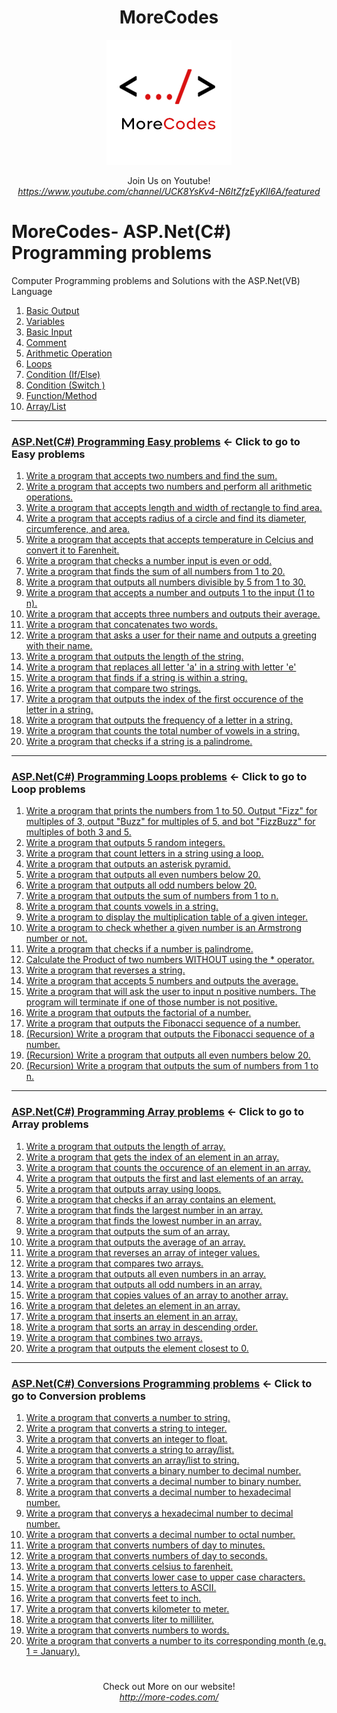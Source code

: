 <h1 align="center">MoreCodes</h1>
<p align="center"> 
  <img src="/morecodescir.png"/>
</p>

<p align="center">
Join Us on Youtube! <br/>
<i><u>https://www.youtube.com/channel/UCK8YsKv4-N6ItZfzEyKlI6A/featured</u></i>
</p>

#

# MoreCodes- ASP.Net(C#) Programming problems
Computer Programming problems and Solutions with the ASP.Net(VB) Language

1. <a href="https://github.com/ArjunAranetaCodes/MoreCodes-ASPCSharp/blob/master/Basics1.cs" target="_blank">Basic Output</a>
2. <a href="https://github.com/ArjunAranetaCodes/MoreCodes-ASPCSharp/blob/master/Basics2.cs" target="_blank">Variables</a>
3. <a href="https://github.com/ArjunAranetaCodes/MoreCodes-ASPCSharp/blob/master/Basics3.cs" target="_blank">Basic Input</a>
4. <a href="https://github.com/ArjunAranetaCodes/MoreCodes-ASPCSharp/blob/master/Basics4.cs" target="_blank">Comment</a>
5. <a href="https://github.com/ArjunAranetaCodes/MoreCodes-ASPCSharp/blob/master/Basics5.cs" target="_blank">Arithmetic Operation</a>
6. <a href="https://github.com/ArjunAranetaCodes/MoreCodes-ASPCSharp/blob/master/Basics6.cs" target="_blank">Loops</a>
7. <a href="https://github.com/ArjunAranetaCodes/MoreCodes-ASPCSharp/blob/master/Basics7.cs" target="_blank">Condition (If/Else)</a>
8. <a href="https://github.com/ArjunAranetaCodes/MoreCodes-ASPCSharp/blob/master/Basics8.cs" target="_blank">Condition (Switch )</a>
9. <a href="https://github.com/ArjunAranetaCodes/MoreCodes-ASPCSharp/blob/master/Basics9.cs" target="_blank">Function/Method</a>
10. <a href="https://github.com/ArjunAranetaCodes/MoreCodes-ASPCSharp/blob/master/Basics10.cs" target="_blank">Array/List</a>

- - - -
### [ASP.Net(C#) Programming Easy problems](Easy%20Problems/) <- Click to go to Easy problems

1. <a href="https://github.com/ArjunAranetaCodes/MoreCodes-ASPCSharp/blob/master/Easy%20Problems/problem1.cs" target="_blank">Write a program that accepts two numbers and find the sum.</a>
2. <a href="https://github.com/ArjunAranetaCodes/MoreCodes-ASPCSharp/blob/master/Easy%20Problems/problem2.cs" target="_blank">Write a program that accepts two numbers and perform all arithmetic operations.</a>
3. <a href="https://github.com/ArjunAranetaCodes/MoreCodes-ASPCSharp/blob/master/Easy%20Problems/problem3.cs" target="_blank">Write a program that accepts length and width of rectangle to find area.</a>
4. <a href="https://github.com/ArjunAranetaCodes/MoreCodes-ASPCSharp/blob/master/Easy%20Problems/problem4.cs" target="_blank">Write a program that accepts radius of a circle and find its diameter, circumference, and area.</a>
5. <a href="https://github.com/ArjunAranetaCodes/MoreCodes-ASPCSharp/blob/master/Easy%20Problems/problem5.cs" target="_blank">Write a program that accepts that accepts temperature in Celcius and convert it to Farenheit.</a>
6. <a href="https://github.com/ArjunAranetaCodes/MoreCodes-ASPCSharp/blob/master/Easy%20Problems/problem6.cs" target="_blank">Write a program that checks a number input is even or odd.</a>
7. <a href="https://github.com/ArjunAranetaCodes/MoreCodes-ASPCSharp/blob/master/Easy%20Problems/problem7.cs" target="_blank">Write a program that finds the sum of all numbers from 1 to 20.</a>
8. <a href="https://github.com/ArjunAranetaCodes/MoreCodes-ASPCSharp/blob/master/Easy%20Problems/problem8.cs" target="_blank">Write a program that outputs all numbers divisible by 5 from 1 to 30.</a>
9. <a href="https://github.com/ArjunAranetaCodes/MoreCodes-ASPCSharp/blob/master/Easy%20Problems/problem9.cs" target="_blank">Write a program that accepts a number and outputs 1 to the input (1 to n).</a>
10. <a href="https://github.com/ArjunAranetaCodes/MoreCodes-ASPCSharp/blob/master/Easy%20Problems/problem10.cs" target="_blank">Write a program that accepts three numbers and outputs their average.</a>
11. <a href="https://github.com/ArjunAranetaCodes/MoreCodes-ASPCSharp/blob/master/Easy%20Problems/problem11.cs" target="_blank">Write a program that concatenates two words.</a>
12. <a href="https://github.com/ArjunAranetaCodes/MoreCodes-ASPCSharp/blob/master/Easy%20Problems/problem12.cs" target="_blank">Write a program that asks a user for their name and outputs a greeting with their name.</a>
13. <a href="https://github.com/ArjunAranetaCodes/MoreCodes-ASPCSharp/blob/master/Easy%20Problems/problem13.cs" target="_blank">Write a program that outputs the length of the string.</a>
14. <a href="https://github.com/ArjunAranetaCodes/MoreCodes-ASPCSharp/blob/master/Easy%20Problems/problem14.cs" target="_blank">Write a program that replaces all letter 'a' in a string with letter 'e'</a>
15. <a href="https://github.com/ArjunAranetaCodes/MoreCodes-ASPCSharp/blob/master/Easy%20Problems/problem15.cs" target="_blank">Write a program that finds if a string is within a string.</a>
16. <a href="https://github.com/ArjunAranetaCodes/MoreCodes-ASPCSharp/blob/master/Easy%20Problems/problem16.cs" target="_blank">Write a program that compare two strings.</a>
17. <a href="https://github.com/ArjunAranetaCodes/MoreCodes-ASPCSharp/blob/master/Easy%20Problems/problem17.cs" target="_blank">Write a program that outputs the index of the first occurence of the letter in a string.</a>
18. <a href="https://github.com/ArjunAranetaCodes/MoreCodes-ASPCSharp/blob/master/Easy%20Problems/problem18.cs" target="_blank">Write a program that outputs the frequency of a letter in a string.</a>
19. <a href="https://github.com/ArjunAranetaCodes/MoreCodes-ASPCSharp/blob/master/Easy%20Problems/problem19.cs" target="_blank">Write a program that counts the total number of vowels in a string.</a>
20. <a href="https://github.com/ArjunAranetaCodes/MoreCodes-ASPCSharp/blob/master/Easy%20Problems/problem20.cs" target="_blank">Write a program that checks if a string is a palindrome.</a>

- - - -
### [ASP.Net(C#) Programming Loops problems](Loops/) <- Click to go to Loop problems

1. <a href="https://github.com/ArjunAranetaCodes/MoreCodes-ASPCSharp/blob/master/Loops/problem1.cs" target="_blank">Write a program that prints the numbers from 1 to 50. Output "Fizz" for multiples of 3, output "Buzz" for multiples of 5, and bot "FizzBuzz" for multiples of both 3 and 5.</a>
2. <a href="https://github.com/ArjunAranetaCodes/MoreCodes-ASPCSharp/blob/master/Loops/problem2.cs" target="_blank">Write a program that outputs 5 random integers.</a>
3. <a href="https://github.com/ArjunAranetaCodes/MoreCodes-ASPCSharp/blob/master/Loops/problem3.cs" target="_blank">Write a program that count letters in a string using a loop.</a>
4. <a href="https://github.com/ArjunAranetaCodes/MoreCodes-ASPCSharp/blob/master/Loops/problem4.cs" target="_blank">Write a program that outputs an asterisk pyramid.</a>
5. <a href="https://github.com/ArjunAranetaCodes/MoreCodes-ASPCSharp/blob/master/Loops/problem5.cs" target="_blank">Write a program that outputs all even numbers below 20.</a>
6. <a href="https://github.com/ArjunAranetaCodes/MoreCodes-ASPCSharp/blob/master/Loops/problem6.cs" target="_blank">Write a program that outputs all odd numbers below 20.</a>
7. <a href="https://github.com/ArjunAranetaCodes/MoreCodes-ASPCSharp/blob/master/Loops/problem7.cs" target="_blank">Write a program that outputs the sum of numbers from 1 to n.</a>
8. <a href="https://github.com/ArjunAranetaCodes/MoreCodes-ASPCSharp/blob/master/Loops/problem8.cs" target="_blank">Write a program that counts vowels in a string.</a>
9. <a href="https://github.com/ArjunAranetaCodes/MoreCodes-ASPCSharp/blob/master/Loops/problem9.cs" target="_blank">Write a program to display the multiplication table of a given integer.</a>
10. <a href="https://github.com/ArjunAranetaCodes/MoreCodes-ASPCSharp/blob/master/Loops/problem10.cs" target="_blank">Write a program to check whether a given number is an Armstrong number or not.</a>
11. <a href="https://github.com/ArjunAranetaCodes/MoreCodes-ASPCSharp/blob/master/Loops/problem11.cs" target="_blank">Write a program that checks if a number is palindrome.</a>
12. <a href="https://github.com/ArjunAranetaCodes/MoreCodes-ASPCSharp/blob/master/Loops/problem12.cs" target="_blank">Calculate the Product of two numbers WITHOUT using the * operator.</a>
13. <a href="https://github.com/ArjunAranetaCodes/MoreCodes-ASPCSharp/blob/master/Loops/problem13.cs" target="_blank">Write a program that reverses a string.</a>
14. <a href="https://github.com/ArjunAranetaCodes/MoreCodes-ASPCSharp/blob/master/Loops/problem14.cs" target="_blank">Write a program that accepts 5 numbers and outputs the average.</a>
15. <a href="https://github.com/ArjunAranetaCodes/MoreCodes-ASPCSharp/blob/master/Loops/problem15.cs" target="_blank">Write a program that will ask the user to input n positive numbers. The program will terminate if one of those number is not positive.</a>
16. <a href="https://github.com/ArjunAranetaCodes/MoreCodes-ASPCSharp/blob/master/Loops/problem16.cs" target="_blank">Write a program that outputs the factorial of a number.</a>
17. <a href="https://github.com/ArjunAranetaCodes/MoreCodes-ASPCSharp/blob/master/Loops/problem17.cs" target="_blank">Write a program that outputs the Fibonacci sequence of a number.</a>
18. <a href="https://github.com/ArjunAranetaCodes/MoreCodes-ASPCSharp/blob/master/Loops/problem18.cs" target="_blank">(Recursion) Write a program that outputs the Fibonacci sequence of a number.</a>
19. <a href="https://github.com/ArjunAranetaCodes/MoreCodes-ASPCSharp/blob/master/Loops/problem19.cs" target="_blank">(Recursion) Write a program that outputs all even numbers below 20.</a>
20. <a href="https://github.com/ArjunAranetaCodes/MoreCodes-ASPCSharp/blob/master/Loops/problem20.cs" target="_blank">(Recursion) Write a program that outputs the sum of numbers from 1 to n.</a>

- - - -
### [ASP.Net(C#) Programming Array problems](Arrays/) <- Click to go to Array problems

1. <a href="https://github.com/ArjunAranetaCodes/MoreCodes-ASPCSharp/blob/master/Arrays/problem1.cs" target="_blank">Write a program that outputs the length of array.</a>
2. <a href="https://github.com/ArjunAranetaCodes/MoreCodes-ASPCSharp/blob/master/Arrays/problem2.cs" target="_blank">Write a program that gets the index of an element in an array.</a>
3. <a href="https://github.com/ArjunAranetaCodes/MoreCodes-ASPCSharp/blob/master/Arrays/problem3.cs" target="_blank">Write a program that counts the occurence of an element in an array.</a>
4. <a href="https://github.com/ArjunAranetaCodes/MoreCodes-ASPCSharp/blob/master/Arrays/problem4.cs" target="_blank">Write a program that outputs the first and last elements of an array.</a>
5. <a href="https://github.com/ArjunAranetaCodes/MoreCodes-ASPCSharp/blob/master/Arrays/problem5.cs" target="_blank">Write a program that outputs array using loops.</a>
6. <a href="https://github.com/ArjunAranetaCodes/MoreCodes-ASPCSharp/blob/master/Arrays/problem6.cs" target="_blank">Write a program that checks if an array contains an element.</a>
7. <a href="https://github.com/ArjunAranetaCodes/MoreCodes-ASPCSharp/blob/master/Arrays/problem7.cs" target="_blank">Write a program that finds the largest number in an array.</a>
8. <a href="https://github.com/ArjunAranetaCodes/MoreCodes-ASPCSharp/blob/master/Arrays/problem8.cs" target="_blank">Write a program that finds the lowest number in an array.</a>
9. <a href="https://github.com/ArjunAranetaCodes/MoreCodes-ASPCSharp/blob/master/Arrays/problem9.cs" target="_blank">Write a program that outputs the sum of an array.</a>
10. <a href="https://github.com/ArjunAranetaCodes/MoreCodes-ASPCSharp/blob/master/Arrays/problem10.cs" target="_blank">Write a program that outputs the average of an array.</a>
11. <a href="https://github.com/ArjunAranetaCodes/MoreCodes-ASPCSharp/blob/master/Arrays/problem11.cs" target="_blank">Write a program that reverses an array of integer values.</a>
12. <a href="https://github.com/ArjunAranetaCodes/MoreCodes-ASPCSharp/blob/master/Arrays/problem12.cs" target="_blank">Write a program that compares two arrays.</a>
13. <a href="https://github.com/ArjunAranetaCodes/MoreCodes-ASPCSharp/blob/master/Arrays/problem13.cs" target="_blank">Write a program that outputs all even numbers in an array.</a>
14. <a href="https://github.com/ArjunAranetaCodes/MoreCodes-ASPCSharp/blob/master/Arrays/problem14.cs" target="_blank">Write a program that outputs all odd numbers in an array.</a>
15. <a href="https://github.com/ArjunAranetaCodes/MoreCodes-ASPCSharp/blob/master/Arrays/problem15.cs" target="_blank">Write a program that copies values of an array to another array.</a>
16. <a href="https://github.com/ArjunAranetaCodes/MoreCodes-ASPCSharp/blob/master/Arrays/problem16.cs" target="_blank">Write a program that deletes an element in an array.</a>
17. <a href="https://github.com/ArjunAranetaCodes/MoreCodes-ASPCSharp/blob/master/Arrays/problem17.cs" target="_blank">Write a program that inserts an element in an array.</a>
18. <a href="https://github.com/ArjunAranetaCodes/MoreCodes-ASPCSharp/blob/master/Arrays/problem18.cs" target="_blank">Write a program that sorts an array in descending order.</a>
19. <a href="https://github.com/ArjunAranetaCodes/MoreCodes-ASPCSharp/blob/master/Arrays/problem19.cs" target="_blank">Write a program that combines two arrays.</a>
20. <a href="https://github.com/ArjunAranetaCodes/MoreCodes-ASPCSharp/blob/master/Arrays/problem20.cs" target="_blank">Write a program that outputs the element closest to 0.</a>

- - - -
### [ASP.Net(C#) Conversions Programming problems](Conversions/) <- Click to go to Conversion problems

1. <a href="https://github.com/ArjunAranetaCodes/MoreCodes-ASPCSharp/blob/master/Conversions/problem1.cs" target="_blank">Write a program that converts a number to string.</a>
2. <a href="https://github.com/ArjunAranetaCodes/MoreCodes-ASPCSharp/blob/master/Conversions/problem2.cs" target="_blank">Write a program that converts a string to integer.</a>
3. <a href="https://github.com/ArjunAranetaCodes/MoreCodes-ASPCSharp/blob/master/Conversions/problem3.cs" target="_blank">Write a program that converts an integer to float.</a>
4. <a href="https://github.com/ArjunAranetaCodes/MoreCodes-ASPCSharp/blob/master/Conversions/problem4.cs" target="_blank">Write a program that converts a string to array/list.</a>
5. <a href="https://github.com/ArjunAranetaCodes/MoreCodes-ASPCSharp/blob/master/Conversions/problem5.cs" target="_blank">Write a program that converts an array/list to string.</a>
6. <a href="https://github.com/ArjunAranetaCodes/MoreCodes-ASPCSharp/blob/master/Conversions/problem6.cs" target="_blank">Write a program that converts a binary number to decimal number.</a>
7. <a href="https://github.com/ArjunAranetaCodes/MoreCodes-ASPCSharp/blob/master/Conversions/problem7.cs" target="_blank">Write a program that converts a decimal number to binary number.</a>
8. <a href="https://github.com/ArjunAranetaCodes/MoreCodes-ASPCSharp/blob/master/Conversions/problem8.cs" target="_blank">Write a program that converts a decimal number to hexadecimal number.</a>
9. <a href="https://github.com/ArjunAranetaCodes/MoreCodes-ASPCSharp/blob/master/Conversions/problem9.cs" target="_blank">Write a program that converys a hexadecimal number to decimal number.</a>
10. <a href="https://github.com/ArjunAranetaCodes/MoreCodes-ASPCSharp/blob/master/Conversions/problem10.cs" target="_blank">Write a program that converts a decimal number to octal number.</a>
11. <a href="https://github.com/ArjunAranetaCodes/MoreCodes-ASPCSharp/blob/master/Conversions/problem11.cs" target="_blank">Write a program that converts numbers of day to minutes.</a>
12. <a href="https://github.com/ArjunAranetaCodes/MoreCodes-ASPCSharp/blob/master/Conversions/problem12.cs" target="_blank">Write a program that converts numbers of day to seconds.</a>
13. <a href="https://github.com/ArjunAranetaCodes/MoreCodes-ASPCSharp/blob/master/Conversions/problem13.cs" target="_blank">Write a program that converts celsius to farenheit.</a>
14. <a href="https://github.com/ArjunAranetaCodes/MoreCodes-ASPCSharp/blob/master/Conversions/problem14.cs" target="_blank">Write a program that converts lower case to upper case characters.</a>
15. <a href="https://github.com/ArjunAranetaCodes/MoreCodes-ASPCSharp/blob/master/Conversions/problem15.cs" target="_blank">Write a program that converts letters to ASCII.</a>
16. <a href="https://github.com/ArjunAranetaCodes/MoreCodes-ASPCSharp/blob/master/Conversions/problem16.cs" target="_blank">Write a program that converts feet to inch.</a>
17. <a href="https://github.com/ArjunAranetaCodes/MoreCodes-ASPCSharp/blob/master/Conversions/problem17.cs" target="_blank">Write a program that converts kilometer to meter.</a>
18. <a href="https://github.com/ArjunAranetaCodes/MoreCodes-ASPCSharp/blob/master/Conversions/problem18.cs" target="_blank">Write a program that converts liter to milliliter.</a>
19. <a href="https://github.com/ArjunAranetaCodes/MoreCodes-ASPCSharp/blob/master/Conversions/problem19.cs" target="_blank">Write a program that converts numbers to words.</a>
20. <a href="https://github.com/ArjunAranetaCodes/MoreCodes-ASPCSharp/blob/master/Conversions/problem20.cs" target="_blank">Write a program that converts a number to its corresponding month (e.g. 1 = January).</a>

#

<p align="center">
Check out More on our website! <br/>
<i><u>http://more-codes.com/</u></i>
</p>